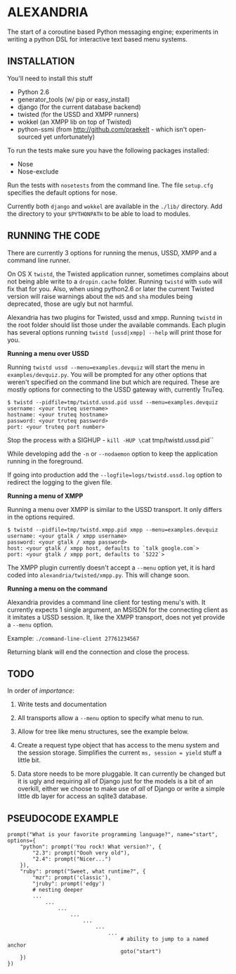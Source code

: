 ALEXANDRIA
==========

The start of a coroutine based Python messaging engine; experiments in writing a python DSL for interactive text based menu systems.

INSTALLATION
------------

You'll need to install this stuff

* Python 2.6
* generator_tools (w/ pip or easy_install)
* django (for the current database backend)
* twisted (for the USSD and XMPP runners)
* wokkel (an XMPP lib on top of Twisted)
* python-ssmi (from http://github.com/praekelt - which isn't open-sourced yet unfortunately)

To run the tests make sure you have the following packages installed:

* Nose
* Nose-exclude

Run the tests with `nosetests` from the command line. The file `setup.cfg` specifies the default options for nose.

Currently both `django` and `wokkel` are available in the `./lib/` directory. Add the directory to your `$PYTHONPATH` to be able to load to modules.

RUNNING THE CODE
----------------

There are currently 3 options for running the menus, USSD, XMPP and a command line runner. 

On OS X `twistd`, the Twisted application runner, sometimes complains about not being able write to a `dropin.cache` folder. Running `twistd` with `sudo` will fix that for you. Also, when using python2.6 or later the current Twisted version will raise warnings about the `md5` and `sha` modules being deprecated, those are ugly but not harmful.

Alexandria has two plugins for Twisted, ussd and xmpp. Running `twistd` in the root folder should list those under the available commands. Each plugin has several options running `twistd [ussd|xmpp] --help` will print those for you.

**Running a menu over USSD**

Running `twistd ussd --menu=examples.devquiz` will start the menu in `examples/devquiz.py`. You will be prompted for any other options that weren't specified on the command line but which are required. These are mostly options for connecting to the USSD gateway with, currently TruTeq.

    $ twistd --pidfile=tmp/twistd.ussd.pid ussd --menu=examples.devquiz
    username: <your truteq username>
    hostname: <your truteq hostname>
    password: <your truteq password>
    port: <your truteq port number>

Stop the process with a SIGHUP - `kill -HUP \`cat tmp/twistd.ussd.pid\``

While developing add the `-n` or `--nodaemon` option to keep the application running in the foreground.

If going into production add the `--logfile=logs/twistd.ussd.log` option to redirect the logging to the given file.

**Running a menu of XMPP**

Running a menu over XMPP is similar to the USSD transport. It only differs in the options required.

    $ twistd --pidfile=tmp/twistd.xmpp.pid xmpp --menu=examples.devquiz
    username: <your gtalk / xmpp username>
    password: <your gtalk / xmpp password>
    host: <your gtalk / xmpp host, defaults to `talk google.com`>
    port: <your gtalk / xmpp port, defaults to `5222`>

The XMPP plugin currently doesn't accept a `--menu` option yet, it is hard coded into `alexandria/twisted/xmpp.py`. This will change soon.

**Running a menu on the command**

Alexandria provides a command line client for testing menu's with. It currently expects 1 single argument, an MSISDN for the connecting client as it imitates a USSD session. It, like the XMPP transport, does not yet provide a `--menu` option.

Example: `./command-line-client 27761234567`

Returning blank will end the connection and close the process.

TODO
----

In order of *importance*:

1. Write tests and documentation

2. All transports allow a `--menu` option to specify what menu to run.

3. Allow for tree like menu structures, see the example below.

4. Create a request type object that has access to the menu system and the session storage. Simplifies the current `ms, session = yield` stuff a little bit.

5. Data store needs to be more pluggable. It can currently be changed but it is ugly and requiring all of Django just for the models is a bit of an overkill, either we choose to make use of *all* of Django or write a simple little db layer for access an sqlite3 database.


PSEUDOCODE EXAMPLE
------------------

    prompt("What is your favorite programming language?", name="start", options={
        "python": prompt('You rock! What version?', {
            "2.3": prompt("Oooh very old"),
            "2.4": prompt("Nicer...")
        }),
        "ruby": prompt("Sweet, what runtime?", {
            "mzr": prompt('classic'),
            "jruby": prompt('edgy')
            # nesting deeper
            ...
                ...
                    ...
                        ... 
                            ...
                                ...
                                    ...
                                        # ability to jump to a named anchor
                                        goto("start") 
        })
    })